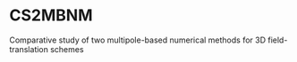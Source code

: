 # CS2MBNM
Comparative study of two multipole-based numerical methods for 3D field-translation schemes
